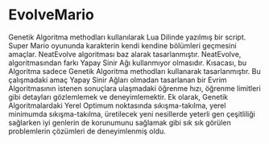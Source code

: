 # EvolveMario
Genetik Algoritma methodları kullanılarak Lua Dilinde yazılmış bir script. Super Mario oyununda karakterin kendi kendine bölümleri geçmesini amaçlar. NeatEvolve algoritması baz alarak tasarlanmıştır. NeatEvolve, algoritmasından farkı Yapay Sinir Ağı kullanmıyor olmasıdır. Kısacası, bu Algoritma sadece Genetik Algoritma methodları kullanarak tasarlanmıştır. Bu çalışmadaki amaç Yapay Sinir Ağları olmadan tasarlanan bir Evrim Algoritmasının istenen sonuçlara ulaşmadaki öğrenme hızı, öğrenme limitleri gibi detayları gözlemlemek ve deneyimlemektir. Ek olarak, Genetik Algoritmalardaki Yerel Optimum noktasında sıkışma-takılma, yerel minimumda sıkışma-takılma, üretilecek yeni nesillerde yeterli gen çeşitliliği sağlarken iyi genlerin de korunumunu sağlamak gibi sık sık görülen problemlerin çözümleri de deneyimlenmiş oldu.


